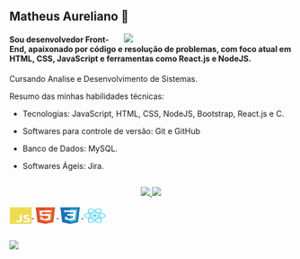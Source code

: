 ## Matheus Aureliano 👋


 <img align="right" src="https://raw.githubusercontent.com/gist/Matheus-Aureliano/708a3eedad8d07cdeb061fe926f2de8a/raw/570c7d0e0dbec69af1cf8cc55d8840c53fea40b0/dev.svg" width="300"/>
 


#### Sou desenvolvedor Front-End, apaixonado por código e resolução de problemas, com foco atual em HTML, CSS, JavaScript e ferramentas como React.js e NodeJS.

 Cursando Analise e Desenvolvimento de Sistemas.

Resumo das minhas habilidades técnicas: 

- Tecnologias: JavaScript, HTML, CSS, NodeJS, Bootstrap, React.js e C.

- Softwares para controle de versão: Git e GitHub 

- Banco de Dados: MySQL.

- Softwares Ágeis: Jira.

## 

<div align="center">
  <a href="https://github.com/Matheus-Aureliano">
  <img height="180em" src="https://github-readme-stats.vercel.app/api?username=Matheus-Aureliano&show_icons=true&theme=tokyonight&include_all_commits=true&count_private=true"/>
  <img height="180em" src="https://github-readme-stats.vercel.app/api/top-langs/?username=Matheus-Aureliano&layout=compact&langs_count=7&theme=tokyonight"/>
</div>

  <div style="display: inline_block"><br>
  <img align="center" alt="Matheus-Js" height="30" width="40" src="https://raw.githubusercontent.com/devicons/devicon/master/icons/javascript/javascript-plain.svg">
  <img align="center" alt="Matheus-HTML" height="30" width="40" src="https://raw.githubusercontent.com/devicons/devicon/master/icons/html5/html5-original.svg">
  <img align="center" alt="Matheus-CSS" height="30" width="40" src="https://raw.githubusercontent.com/devicons/devicon/master/icons/css3/css3-original.svg">
  <img align="center" alt="Matheus-React" height="30" width="40" src="https://raw.githubusercontent.com/devicons/devicon/master/icons/react/react-original.svg">
</div>
  
  ##
  
  <div> 
   <a href="https://www.linkedin.com/in/matheus-rodrigues7/" target="_blank"><img src="https://img.shields.io/badge/-LinkedIn-%230077B5?style=for-the-badge&logo=linkedin&logoColor=white" target="_blank"></a> 

  </div>
<!--  ![Snake animation](https://github.com/Matheus-Aureliano/Matheus-Aureliano/blob/output/github-contribution-grid-snake.svg)
    --!>
  
